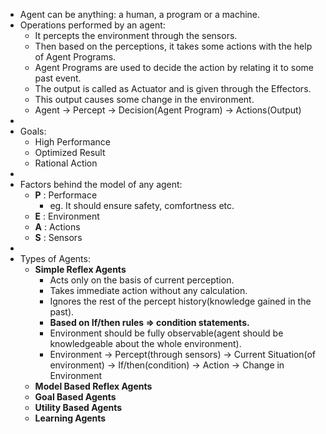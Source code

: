 - Agent can be anything: a human, a program or a machine.
- Operations performed by an agent:
  * It percepts the environment through the sensors.
  * Then based on the perceptions, it takes some actions with the help of Agent Programs.
  * Agent Programs are used to decide the action by relating it to some past event.
  * The output is called as Actuator and is given through the Effectors.
  * This output causes some change in the environment.
  * Agent -> Percept -> Decision(Agent Program) -> Actions(Output)
- 
- Goals:
  * High Performance
  * Optimized Result
  * Rational Action
-   
- Factors behind the model of any agent:
  * **P** : Performace
    * eg. It should ensure safety, comfortness etc.
  * **E** : Environment
  * **A** : Actions
  * **S** : Sensors
- 
- Types of Agents:
  * **Simple Reflex Agents**
    * Acts only on the basis of current perception.
    * Takes immediate action without any calculation.
    * Ignores the rest of the percept history(knowledge gained in the past).
    * **Based on If/then rules => condition statements.**
    * Environment should be fully observable(agent should be knowledgeable about the whole environment).
    * Environment -> Percept(through sensors) -> Current Situation(of environment) -> If/then(condition) -> Action -> Change in Environment
  * **Model Based Reflex Agents**
  * **Goal Based Agents**
  * **Utility Based Agents**
  * **Learning Agents**
